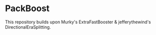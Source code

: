 # PackBoost
This repository builds upon Murky's ExtraFastBooster &amp; jefferythewind's DirectionalEraSplitting.
